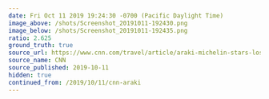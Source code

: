 ```yaml
---
date: Fri Oct 11 2019 19:24:30 -0700 (Pacific Daylight Time)
image_above: /shots/Screenshot_20191011-192430.png
image_below: /shots/Screenshot_20191011-192435.png
ratio: 2.625
ground_truth: true
source_url: https://www.cnn.com/travel/article/araki-michelin-stars-loss-london/index.html
source_name: CNN
source_published: 2019-10-11
hidden: true
continued_from: /2019/10/11/cnn-araki
---
```

